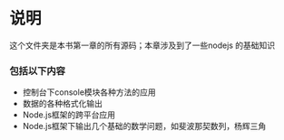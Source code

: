 
# 说明

这个文件夹是本书第一章的所有源码；本章涉及到了一些nodejs 的基础知识

### 包括以下内容

- 控制台下console模块各种方法的应用
- 数据的各种格式化输出
- Node.js框架的跨平台应用
- Node.js框架下输出几个基础的数学问题，如斐波那契数列，杨辉三角
